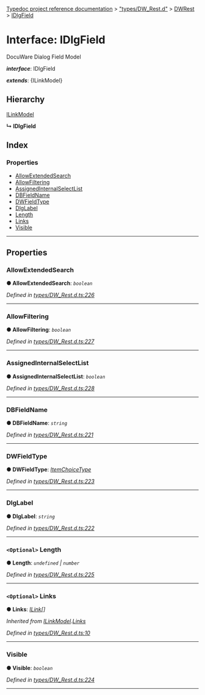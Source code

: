 [Typedoc project reference documentation](../README.md) > ["types/DW_Rest.d"](../modules/_types_dw_rest_d_.md) > [DWRest](../modules/_types_dw_rest_d_.dwrest.md) > [IDlgField](../interfaces/_types_dw_rest_d_.dwrest.idlgfield.md)

# Interface: IDlgField

DocuWare Dialog Field Model

*__interface__*: IDlgField

*__extends__*: {ILinkModel}

## Hierarchy

 [ILinkModel](_types_dw_rest_d_.dwrest.ilinkmodel.md)

**↳ IDlgField**

## Index

### Properties

* [AllowExtendedSearch](_types_dw_rest_d_.dwrest.idlgfield.md#allowextendedsearch)
* [AllowFiltering](_types_dw_rest_d_.dwrest.idlgfield.md#allowfiltering)
* [AssignedInternalSelectList](_types_dw_rest_d_.dwrest.idlgfield.md#assignedinternalselectlist)
* [DBFieldName](_types_dw_rest_d_.dwrest.idlgfield.md#dbfieldname)
* [DWFieldType](_types_dw_rest_d_.dwrest.idlgfield.md#dwfieldtype)
* [DlgLabel](_types_dw_rest_d_.dwrest.idlgfield.md#dlglabel)
* [Length](_types_dw_rest_d_.dwrest.idlgfield.md#length)
* [Links](_types_dw_rest_d_.dwrest.idlgfield.md#links)
* [Visible](_types_dw_rest_d_.dwrest.idlgfield.md#visible)

---

## Properties

<a id="allowextendedsearch"></a>

###  AllowExtendedSearch

**● AllowExtendedSearch**: *`boolean`*

*Defined in [types/DW_Rest.d.ts:226](https://github.com/DocuWare/REST-Sample-TS/blob/22cf36b/src/types/DW_Rest.d.ts#L226)*

___
<a id="allowfiltering"></a>

###  AllowFiltering

**● AllowFiltering**: *`boolean`*

*Defined in [types/DW_Rest.d.ts:227](https://github.com/DocuWare/REST-Sample-TS/blob/22cf36b/src/types/DW_Rest.d.ts#L227)*

___
<a id="assignedinternalselectlist"></a>

###  AssignedInternalSelectList

**● AssignedInternalSelectList**: *`boolean`*

*Defined in [types/DW_Rest.d.ts:228](https://github.com/DocuWare/REST-Sample-TS/blob/22cf36b/src/types/DW_Rest.d.ts#L228)*

___
<a id="dbfieldname"></a>

###  DBFieldName

**● DBFieldName**: *`string`*

*Defined in [types/DW_Rest.d.ts:221](https://github.com/DocuWare/REST-Sample-TS/blob/22cf36b/src/types/DW_Rest.d.ts#L221)*

___
<a id="dwfieldtype"></a>

###  DWFieldType

**● DWFieldType**: *[ItemChoiceType](../enums/_types_dw_rest_d_.dwrest.itemchoicetype.md)*

*Defined in [types/DW_Rest.d.ts:223](https://github.com/DocuWare/REST-Sample-TS/blob/22cf36b/src/types/DW_Rest.d.ts#L223)*

___
<a id="dlglabel"></a>

###  DlgLabel

**● DlgLabel**: *`string`*

*Defined in [types/DW_Rest.d.ts:222](https://github.com/DocuWare/REST-Sample-TS/blob/22cf36b/src/types/DW_Rest.d.ts#L222)*

___
<a id="length"></a>

### `<Optional>` Length

**● Length**: *`undefined` \| `number`*

*Defined in [types/DW_Rest.d.ts:225](https://github.com/DocuWare/REST-Sample-TS/blob/22cf36b/src/types/DW_Rest.d.ts#L225)*

___
<a id="links"></a>

### `<Optional>` Links

**● Links**: *[ILink](_types_dw_rest_d_.dwrest.ilink.md)[]*

*Inherited from [ILinkModel](_types_dw_rest_d_.dwrest.ilinkmodel.md).[Links](_types_dw_rest_d_.dwrest.ilinkmodel.md#links)*

*Defined in [types/DW_Rest.d.ts:10](https://github.com/DocuWare/REST-Sample-TS/blob/22cf36b/src/types/DW_Rest.d.ts#L10)*

___
<a id="visible"></a>

###  Visible

**● Visible**: *`boolean`*

*Defined in [types/DW_Rest.d.ts:224](https://github.com/DocuWare/REST-Sample-TS/blob/22cf36b/src/types/DW_Rest.d.ts#L224)*

___

